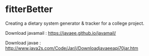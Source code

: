 # fitterBetter
Creating a dietary system generator &amp; tracker for a college project.


Download javamail : https://javaee.github.io/javamail/

Download javae : http://www.java2s.com/Code/Jar/j/Downloadjavaeeapi70jar.htm
